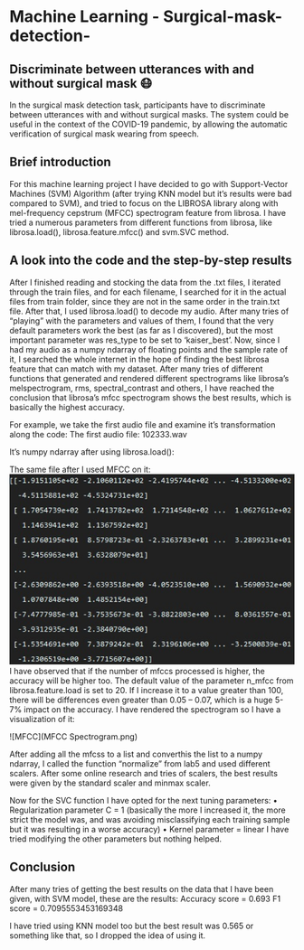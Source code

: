 # Machine Learning - Surgical-mask-detection-
## Discriminate between utterances with and without surgical mask 😷


In the surgical mask detection task, participants have to discriminate between utterances with and without surgical masks. The system could be useful in the context of the COVID-19 pandemic, by allowing the automatic verification of surgical mask wearing from speech.


## Brief introduction

For this machine learning project I have decided to go with  Support-Vector Machines (SVM) 
Algorithm (after trying KNN model but it’s results were bad compared to SVM), and tried to focus on the LIBROSA library along with mel-frequency cepstrum (MFCC) spectrogram feature from librosa.
I have tried a numerous parameters from different functions from librosa, like librosa.load(), librosa.feature.mfcc() and svm.SVC method.



## A look into the code and the step-by-step results

After I finished reading and stocking the data from the .txt files, I iterated through the train files, and for each filename, I searched for it in the actual files from train folder, since they are not in the same order in the train.txt file.
After that, I used librosa.load() to decode my audio. After many tries of “playing” with the parameters and values of them, I found that the very default parameters work the best (as far as I discovered), but the most important parameter was res_type to be set to ‘kaiser_best’.
Now, since I had my audio as a numpy ndarray of floating points and the sample rate of it, I searched the whole internet in the hope of finding the best librosa feature that can match with my dataset. After many tries of different functions that generated and rendered different spectrograms like librosa’s melspectrogram, rms, spectral_contrast and others, I have reached the conclusion that librosa’s mfcc spectrogram shows the best results, which is basically the highest accuracy.

For example, we take the first audio file and examine it’s transformation along the code:
The first audio file: 102333.wav 
   
It’s numpy ndarray after using librosa.load():

The same file after I used MFCC on it:
![MFCC](MFCC.png)
I have observed that if the number of mfccs processed is higher, the accuracy will be higher too. The default value of the parameter n_mfcc from librosa.feature.load is set to 20. If I increase it to a value greater than 100, there will be differences even greater than 0.05 – 0.07, which is a huge 5-7% impact on the accuracy.
I have rendered the spectrogram so I have a visualization of it:

![MFCC](MFCC Spectrogram.png)

After adding all the mfcss to a list and converthis the list to a numpy ndarray, I called the function “normalize” from lab5 and used different scalers. After some online research and tries of scalers, the best results were given by the standard scaler and minmax scaler.

Now for the SVC function I have opted for the next tuning parameters:
•	Regularization parameter C = 1 (basically the more I increased it, the more strict the model was, and was avoiding misclassifying each training sample but it was resulting in a worse accuracy)
•	Kernel parameter = linear
I have tried modifying the other parameters but nothing helped.


## Conclusion

After many tries of getting the best results on the data that I have been given, with SVM model, these are the results:
Accuracy score =  0.693
F1 score =  0.7095553453169348

I have tried using KNN model too but the best result was 0.565 or something like that, so I dropped the idea of using it.
